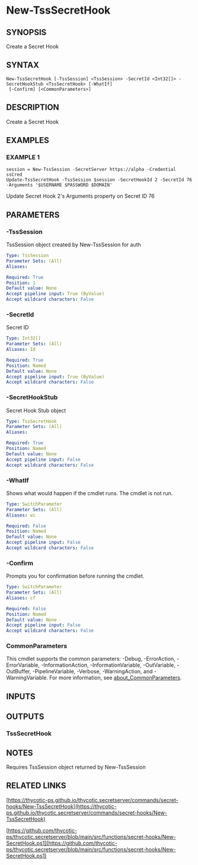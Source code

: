 # New-TssSecretHook

## SYNOPSIS
Create a Secret Hook

## SYNTAX

```
New-TssSecretHook [-TssSession] <TssSession> -SecretId <Int32[]> -SecretHookStub <TssSecretHook> [-WhatIf]
 [-Confirm] [<CommonParameters>]
```

## DESCRIPTION
Create a Secret Hook

## EXAMPLES

### EXAMPLE 1
```
session = New-TssSession -SecretServer https://alpha -Credential ssCred
Update-TssSecretHook -TssSession $session -SecretHookId 2 -SecretId 76 -Arguments '$USERNAME $PASSWORD $DOMAIN'
```

Update Secret Hook 2's Arguments property on Secret ID 76

## PARAMETERS

### -TssSession
TssSession object created by New-TssSession for auth

```yaml
Type: TssSession
Parameter Sets: (All)
Aliases:

Required: True
Position: 1
Default value: None
Accept pipeline input: True (ByValue)
Accept wildcard characters: False
```

### -SecretId
Secret ID

```yaml
Type: Int32[]
Parameter Sets: (All)
Aliases: Id

Required: True
Position: Named
Default value: None
Accept pipeline input: True (ByValue)
Accept wildcard characters: False
```

### -SecretHookStub
Secret Hook Stub object

```yaml
Type: TssSecretHook
Parameter Sets: (All)
Aliases:

Required: True
Position: Named
Default value: None
Accept pipeline input: False
Accept wildcard characters: False
```

### -WhatIf
Shows what would happen if the cmdlet runs.
The cmdlet is not run.

```yaml
Type: SwitchParameter
Parameter Sets: (All)
Aliases: wi

Required: False
Position: Named
Default value: None
Accept pipeline input: False
Accept wildcard characters: False
```

### -Confirm
Prompts you for confirmation before running the cmdlet.

```yaml
Type: SwitchParameter
Parameter Sets: (All)
Aliases: cf

Required: False
Position: Named
Default value: None
Accept pipeline input: False
Accept wildcard characters: False
```

### CommonParameters
This cmdlet supports the common parameters: -Debug, -ErrorAction, -ErrorVariable, -InformationAction, -InformationVariable, -OutVariable, -OutBuffer, -PipelineVariable, -Verbose, -WarningAction, and -WarningVariable. For more information, see [about_CommonParameters](http://go.microsoft.com/fwlink/?LinkID=113216).

## INPUTS

## OUTPUTS

### TssSecretHook
## NOTES
Requires TssSession object returned by New-TssSession

## RELATED LINKS

[https://thycotic-ps.github.io/thycotic.secretserver/commands/secret-hooks/New-TssSecretHook](https://thycotic-ps.github.io/thycotic.secretserver/commands/secret-hooks/New-TssSecretHook)

[https://github.com/thycotic-ps/thycotic.secretserver/blob/main/src/functions/secret-hooks/New-SecretHook.ps1](https://github.com/thycotic-ps/thycotic.secretserver/blob/main/src/functions/secret-hooks/New-SecretHook.ps1)

